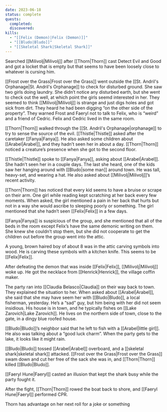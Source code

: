 ```yaml
---
date: 2023-06-18
status: complete
quests:
  completed:
  discovered:
kills:
  - "[[Felix (Demon)|Felix (Demon)]]"
  - "[[Bludo|Bludo]]"
  - "[[Skeletal Shark|Skeletal Shark]]"
---
```


Searched [[Milivolj|Milivolj]] after [[Thorn|Thorn]] cast Detect Evil and Good and got a locket that is empty but that seems to have been loosely close to whatever is cursing him.

[[Frost over the Grass|Frost over the Grass]] went outside the [[St. Andril's Orphanage|St. Andril's Orphanage]] to check for disturbed ground. She saw two girls doing laundry. She didn’t notice any disturbed earth, but she went to check out the well, at which point the girls seemd interested in her. They seemed to think [[Milivolj|Milivolj]] is strange and just digs holes and got sick from dirt. They heard he had been digging “on the other side of the property”. They warned Frost and Faeryl not to talk to Felix, who is “weird” and a friend of Cedric. Felix and Cedric lived in the same room.

[[Thorn|Thorn]] walked through the [[St. Andril's Orphanage|orphanage]] to try to sense the source of the evil. [[Thistle|Thistle]] asked after the caretaker [[Fanya|Fanya]]. He also asked some children about [[Arabel|Arabel]], and they hadn’t seen her in about a day. [[Thorn|Thorn]] noticed a creature’s presence when she got to the second floor.

[[Thistle|Thistle]] spoke to [[Fanya|Fanya]], asking about [[Arabel|Arabel]]. She hadn’t seen her in a couple days. The last she heard, one of the kids saw her hanging around with [[Bludo|some man]] around town. He was tall, heavy-set, and wearing a hat. He also asked about [[Milivolj|Milivolj]]’s recent activity.

[[Thorn|Thorn]] has noticed that every kid seems to have a bruise or scrape on their arm. One girl while reading kept scratching at her back every few moments. When asked, the girl mentioned a pain in her back that hurts but not in a way she would ascribe to sleeping poorly or something. The girl mentioned that she hadn’t seen [[Felix|Felix]] in a few days.

[[Fanya|Fanya]] is suspicious of the group, and she mentioned that all of the beds in the room except Felix’s have the same demonic writing on them. She knew she couldn’t stop them, but she did not cooperate to get the children out before the group went into the attic.

A young, brown haired boy of about 8 was in the attic carving symbols into wood. He is carving these symbols with a kitchen knife. This seems to be [[Felix|Felix]].

After defeating the demon that was inside [[Felix|Felix]], [[Milivolj|Milivolj]] woke up. He got the necklace from [[Henrick|Henrick]], the village coffin maker.

The party ran into [[Claudia Belasco|Claudia]] on their way back to town. They explained the situation to her. When asked about [[Arabel|Arabel]], she said that she may have seem her with [[Bludo|Bludo]], a local fisherman, yesterday. He’s a “sad” guy, but him being with her did not seem insidious. His house is in town, and he typically fishes on [[Lake Zarovich|Lake Zarovich]]. He lives on the northern side of town, close to the gate, in a dingy blue roofed house.

[[Bludo|Bludo]]’s neighbor said that he left to fish with a [[Arabel|little girl]]. He also was talking about a “good luck charm”. When the party gets to the lake, it looks like it might rain.

[[Bludo|Bludo]] tossed [[Arabel|Arabel]] overboard, and a [[skeletal shark|skeletal shark]] attacked. [[Frost over the Grass|Frost over the Grass]] swam down and cut her free of the sack she was in, and [[Thorn|Thorn]] killed [[Bludo|Bludo]]. 

[[Faeryl Hune|Faeryl]] casted an illusion that kept the shark busy while the party fought it.

After the fight, [[Thorn|Thorn]] rowed the boat back to shore, and [[Faeryl Hune|Faeryl]] performed CPR.

Thorn has advantage on her next roll for a joke or something